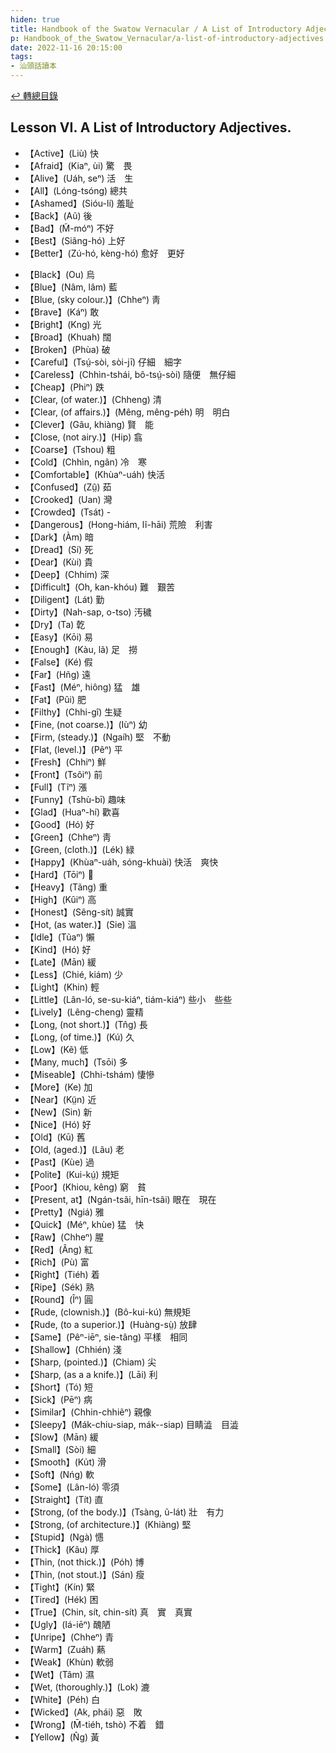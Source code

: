 ```yaml
---
hiden: true
title: Handbook of the Swatow Vernacular / A List of Introductory Adjectives (汕頭話讀本之初階形容詞列表)
p: Handbook_of_the_Swatow_Vernacular/a-list-of-introductory-adjectives
date: 2022-11-16 20:15:00
tags: 
- 汕頭話讀本
---
```


[↩️ 轉總目錄](/Handbook_of_the_Swatow_Vernacular)

## Lesson VI. A List of Introductory Adjectives.

* 【Active】(Liù) 快
* 【Afraid】(Kiaⁿ, ùi) 驚　畏
* 【Alive】(Uáh, seⁿ) 活　生
* 【All】(Lóng-tsóng) 總共
* 【Ashamed】(Sióu-lí) 羞耻
* 【Back】(Aũ) 後
* 【Bad】(M̃-móⁿ) 不好
* 【Best】(Siãng-hó) 上好
* 【Better】(Zú-hó, kèng-hó) 愈好　更好
<!--more-->
* 【Black】(Ou) 烏
* 【Blue】(Nâm, lâm) 藍
* 【Blue, (sky colour.)】(Chheⁿ) 靑
* 【Brave】(Káⁿ) 敢
* 【Bright】(Kng) 光
* 【Broad】(Khuah) 闊
* 【Broken】(Phùa) 破
* 【Careful】(Tsṳ́-sòi, sòi-jī) 仔細　細字
* 【Careless】(Chhìn-tshái, bô-tsṳ́-sòi) 隨便　無仔細
* 【Cheap】(Phiⁿ) 跌
* 【Clear, (of water.)】(Chheng) 清
* 【Clear, (of affairs.)】(Mêng, mêng-péh) 明　明白
* 【Clever】(Gâu, khiàng) 賢　能
* 【Close, (not airy.)】(Hip) 翕
* 【Coarse】(Tshou) 粗
* 【Cold】(Chhìn, ngân) 冷　寒
* 【Comfortable】(Khùaⁿ-uáh) 快活
* 【Confused】(Zṳ̂) 茹
* 【Crooked】(Uan) 灣
* 【Crowded】(Tsát) -
* 【Dangerous】(Hong-hiám, lĩ-hāi) 荒險　利害
* 【Dark】(Àm) 暗
* 【Dread】(Sí) 死
* 【Dear】(Kùi) 貴
* 【Deep】(Chhim) 深
* 【Difficult】(Oh, kan-khóu) 難　艱苦
* 【Diligent】(Lát) 勤
* 【Dirty】(Nah-sap, o-tso) 汚穢
* 【Dry】(Ta) 亁
* 【Easy】(Kōi) 易
* 【Enough】(Kàu, lã) 足　撈
* 【False】(Ké) 假
* 【Far】(Hñg) 遠
* 【Fast】(Méⁿ, hiông) 猛　雄
* 【Fat】(Pûi) 肥
* 【Filthy】(Chhi-gî) 生疑
* 【Fine, (not coarse.)】(Iùⁿ) 幼
* 【Firm, (steady.)】(Ngaíh) 堅　不動
* 【Flat, (level.)】(Pêⁿ) 平
* 【Fresh】(Chhiⁿ) 鮮
* 【Front】(Tsôiⁿ) 前
* 【Full】(Tĩⁿ) 漲
* 【Funny】(Tshù-bī) 趣味
* 【Glad】(Huaⁿ-hí) 歡喜
* 【Good】(Hó) 好
* 【Green】(Chheⁿ) 靑
* 【Green, (cloth.)】(Lék) 緑
* 【Happy】(Khùaⁿ-uáh, sóng-khuài) 快活　爽快
* 【Hard】(Tōiⁿ) 𠕆
* 【Heavy】(Tãng) 重
* 【High】(Kûiⁿ) 高
* 【Honest】(Sêng-sít) 誠實
* 【Hot, (as water.)】(Sie) 溫
* 【Idle】(Tũaⁿ) 懶
* 【Kind】(Hó) 好
* 【Late】(Mān) 緩
* 【Less】(Chié, kiám) 少
* 【Light】(Khin) 輕
* 【Little】(Lân-ló, se-su-kiáⁿ, tiám-kiáⁿ) 些小　些些
* 【Lively】(Lêng-cheng) 靈精
* 【Long, (not short.)】(Tn̂g) 長
* 【Long, (of time.)】(Kú) 久
* 【Low】(Kẽ) 低
* 【Many, much】(Tsōi) 多
* 【Miseable】(Chhi-tshám) 悽慘
* 【More】(Ke) 加
* 【Near】(Kṳ̃n) 近
* 【New】(Sin) 新
* 【Nice】(Hó) 好
* 【Old】(Kū) 舊
* 【Old, (aged.)】(Lãu) 老
* 【Past】(Kùe) 過
* 【Polite】(Kui-kṳ́) 規矩
* 【Poor】(Khiou, kêng) 窮　貧
* 【Present, at】(Ngán-tsãi, hīn-tsãi) 眼在　現在
* 【Pretty】(Ngiá) 雅
* 【Quick】(Méⁿ, khùe) 猛　快
* 【Raw】(Chheⁿ) 腥
* 【Red】(Âng) 紅
* 【Rich】(Pù) 富
* 【Right】(Tiéh) 着
* 【Ripe】(Sék) 熟
* 【Round】(Îⁿ) 圓
* 【Rude, (clownish.)】(Bô-kui-kú) 無規矩
* 【Rude, (to a superior.)】(Huàng-sṳ̀) 放肆
* 【Same】(Pêⁿ-iēⁿ, sie-tâng) 平樣　相同
* 【Shallow】(Chhién) 淺
* 【Sharp, (pointed.)】(Chiam) 尖
* 【Sharp, (as a a knife.)】(Lāi) 利
* 【Short】(Tó) 短
* 【Sick】(Pēⁿ) 病
* 【Similar】(Chhin-chhiẽⁿ) 親像
* 【Sleepy】(Mák-chiu-siap, mák--siap) 目睛澁　目澁
* 【Slow】(Mān) 緩
* 【Small】(Sòi) 細
* 【Smooth】(Ku̍t) 滑
* 【Soft】(Nńg) 軟
* 【Some】(Lân-ló) 零須
* 【Straight】(Tít) 直
* 【Strong, (of the body.)】(Tsàng, ũ-lát) 壯　有力
* 【Strong, (of architecture.)】(Khiàng) 堅
* 【Stupid】(Ngà) 㦙
* 【Thick】(Kãu) 厚
* 【Thin, (not thick.)】(Póh) 博
* 【Thin, (not stout.)】(Sán) 瘦
* 【Tight】(Kín) 緊
* 【Tired】(Hék) 困
* 【True】(Chin, sít, chin-sít) 真　實　真實
* 【Ugly】(Iá-iēⁿ) 醜陋
* 【Unripe】(Chheⁿ) 青
* 【Warm】(Zuáh) 爇
* 【Weak】(Khùn) 軟弱
* 【Wet】(Tâm) 濕
* 【Wet, (thoroughly.)】(Lok) 漉
* 【White】(Péh) 白
* 【Wicked】(Ak, phái) 惡　敗
* 【Wrong】(M̄-tiéh, tshò) 不着　錯
* 【Yellow】(N̂g) 黃
